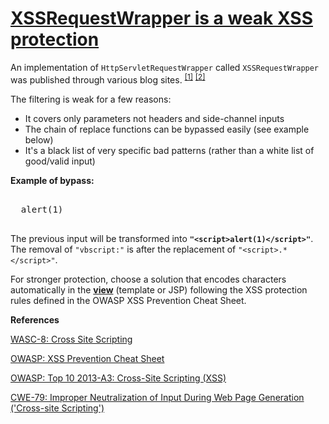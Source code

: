 # [XSSRequestWrapper is a weak XSS protection](http://find-sec-bugs.github.io/bugs.htm#XSS_REQUEST_WRAPPER)

An implementation of `HttpServletRequestWrapper` called `XSSRequestWrapper` was published through
various blog sites. <sup>[[1]](http://java.dzone.com/articles/stronger-anti-cross-site)</sup>
<sup>[[2]](http://www.javacodegeeks.com/2012/07/anti-cross-site-scripting-xss-filter.html)</sup>

The filtering is weak for a few reasons:

*   It covers only parameters not headers and side-channel inputs
*   The chain of replace functions can be bypassed easily (see example below)
*   It's a black list of very specific bad patterns (rather than a white list of good/valid input)

**Example of bypass:**  

<pre>
 <scrivbscript:pt>
  alert(1)
 </scrivbscript:pt></pre>

The previous input will be transformed into **`"<script>alert(1)</script>"`**.
The removal of `"vbscript:"` is after the replacement of `"<script>.*</script>"`.

For stronger protection, choose a solution that encodes characters automatically in the **<u>view</u>** (template or JSP) following
the XSS protection rules defined in the OWASP XSS Prevention Cheat Sheet.

**References**  

[WASC-8: Cross Site Scripting](http://projects.webappsec.org/w/page/13246920/Cross%20Site%20Scripting)  

[OWASP: XSS Prevention Cheat Sheet](https://www.owasp.org/index.php/XSS_%28Cross_Site_Scripting%29_Prevention_Cheat_Sheet)  

[OWASP: Top 10 2013-A3: Cross-Site Scripting (XSS)](https://www.owasp.org/index.php/Top_10_2013-A3-Cross-Site_Scripting_%28XSS%29)  

[CWE-79: Improper Neutralization of Input During Web Page Generation ('Cross-site Scripting')](http://cwe.mitre.org/data/definitions/79.html)